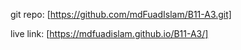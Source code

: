 git repo: [https://github.com/mdFuadIslam/B11-A3.git]

live link: [https://mdfuadislam.github.io/B11-A3/]